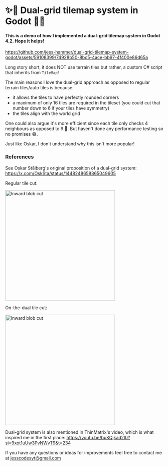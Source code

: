 # ✨👯 Dual-grid tilemap system in Godot 👯✨

#### This is a demo of how I implemented a dual-grid tilemap system in Godot 4.2. Hope it helps!


https://github.com/jess-hammer/dual-grid-tilemap-system-godot/assets/59108399/74928b50-8bc5-4ace-bb97-4f400e86d65a

Long story short, it does NOT use terrain tiles but rather, a custom C# script that inherits from `TileMap`!

The main reasons I love the dual-grid approach as opposed to regular terrain tiles/auto tiles 
is because:
- it allows the tiles to have perfectly rounded corners
- a maximum of only 16 tiles are required in the tileset (you could cut that number down to 6 if your tiles have symmetry)
- the tiles align with the world grid

One could also argue it's more efficient since each tile only checks 4 neighbours as opposed to 9 🤯. But haven't done any performance testing so no promises 😅.

Just like Oskar, I don't understand why this isn't more popular!

### References

See Oskar Stålberg's original proposition of a dual-grid system: https://x.com/OskSta/status/1448248658865049605

Regular tile cut:

<img src="https://github.com/jess-hammer/dual-grid-tilemap-system-godot/assets/59108399/ac3c9ab6-b399-4142-8425-3de6d67249a0" width="350" title="Inward blob cut">

On-the-dual tile cut:

<img src="https://github.com/jess-hammer/dual-grid-tilemap-system-godot/assets/59108399/5399d1b6-7169-4ff8-8a17-1ba8e483fce3" width="350" title="Inward blob cut">


Dual-grid system is also mentioned in ThinMatrix's video, 
which is what inspired me in the first place: https://youtu.be/buKQjkad2I0?si=9xot1uUw3PvNWvT9&t=234

If you have any questions or ideas for improvements feel free to contact me at jesscodesyt@gmail.com
